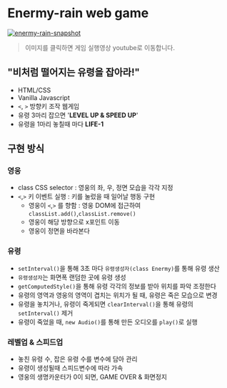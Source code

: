 # Enermy-rain web game

[![enermy-rain-snapshot](https://i.ibb.co/0sy8j1g/enemyrain-snap.jpg)](https://www.youtube.com/embed/u4XmOFMfo5M)
> 이미지를 클릭하면 게임 실행영상 youtube로 이동합니다.

## "비처럼 떨어지는 유령을 잡아라!"

- HTML/CSS
- Vanilla Javascript
- `<`, `>` 방향키 조작 웹게임
- 유령 3마리 잡으면 '**LEVEL UP & SPEED UP**'
- 유령을 1마리 놓칠때 마다 **LIFE-1**

## 구현 방식

### 영웅
- class CSS selector : 영웅의 좌, 우, 정면 모습을 각각 지정
- `<`,`>` 키 이벤트 실행 : 키를 눌렀을 때 일어날 행동 구현
  - 영웅이 `<`,`>` 를 향함 : 영웅 DOM에 접근하여 `classList.add()`,`classList.remove()`
  - 영웅이 해당 방향으로 x포인트 이동
  - 영웅이 정면을 바라본다
  
### 유령
- `setInterval()`을 통해 3초 마다 `유령생성자(class Enermy)`를 통해 유령 생산
- `유령생성자`는 화면폭 랜덤한 곳에 유령 생성
- `getComputedStyle()`을 통해 유령 각각의 정보를 받아 위치를 파악 조정한다
- 유령의 영역과 영웅의 영역이 겹치는 위치가 될 때, 유령은 죽은 모습으로 변경
- 유령을 놓치거나, 유령이 죽게되면 `clearInterval()`을 통해 유령의 `setInterval()` 제거
- 유령이 죽었을 때, `new Audio()`를 통해 만든 오디오를 `play()`로 실행

### 레벨업 & 스피드업
- 놓친 유령 수, 잡은 유령 수를 변수에 담아 관리
- 유령이 생성될때 스피드변수에 따라 가속
- 영웅의 생명카운터가 0이 되면, GAME OVER & 화면정지

